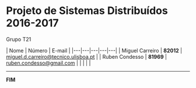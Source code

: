 # Projeto de Sistemas Distribuídos 2016-2017 #

Grupo T21

| Nome | Número | E-mail |
|---|---|---|---|---|
| Miguel Carreiro | **82012** | miguel.d.carreiro@tecnico.ulisboa.pt |
| Ruben Condesso | **81969** | ruben.condesso@gmail.com |
|   |   |   |

-------------------------------------------------------------------------------
**FIM**
